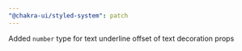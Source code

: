 ```yaml
---
"@chakra-ui/styled-system": patch
---
```


Added `number` type for text underline offset of text decoration props
